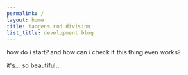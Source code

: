 ```yaml
---
permalink: /
layout: home
title: tangens rnd division
list_title: development blog
---
```


how do i start?
and how can i check if this thing even works?

it's... so beautiful...
